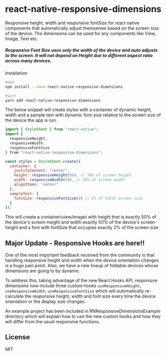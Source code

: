 # react-native-responsive-dimensions

Responsive height, width and responsive fontSize for react native components that automatically adjust themselves based on the screen size of the device. The dimensions can be used for any components like View, Image, Text etc.

##### Responsive Font Size uses only the width of the device and auto adjusts to the screen. It will not depend on Height due to different aspect ratio across many devices.

Installation

```sh
#npm
npm install --save react-native-responsive-dimensions

#yarn
yarn add react-native-responsive-dimensions
```

The below snippet will create styles with a container of dynamic height, width and a sample text with dynamic font-size relative to the screen size of the device the app is run.

```js
import { StyleSheet } from "react-native";
import {
  responsiveHeight,
  responsiveWidth,
  responsiveFontSize
} from "react-native-responsive-dimensions";

const styles = StyleSheet.create({
  container: {
    justifyContent: "center",
    height: responsiveHeight(50), // 50% of screen height
    width: responsiveWidth(50), // 50% of screen width
    alignItems: "center"
  },
  sampleText: {
    fontSize: responsiveFontSize(2) // 2% of total screen size
  }
});
```

This will create a container(view/image) with height that is exactly 50% of the device's screen-height and width exactly 50% of the device's screen-height and a font with fontSize that occupies exactly 2% of the screen size.

## Major Update - Responsive Hooks are here!!

One of the most important feedback received from the community is that handling responsive height and width when the device orientation changes is a huge pain point. Also, we have a new lineup of foldable devices whose dimensions are going to by dynamic.

To address this, taking advantage of the new React Hooks API, responsive dimensions now include three custom hooks `useResponsiveHeight`, `useResponsiveWidth`, `useResponsiveFontSize` which will automatically re-calculate the responsive height, width and font size every time the device orientation or the display size changes.

An example project has been included in RNResponsiveDimensionsExample directory which will explain how to use the new custom hooks and how they will differ from the usual responsive functions.

## License

MIT
